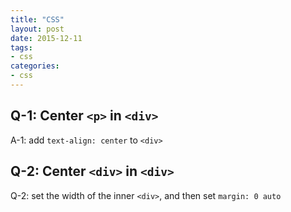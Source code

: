 ```yaml
---
title: "CSS"
layout: post
date: 2015-12-11
tags:
- css
categories:
- css
---
```


## Q-1: Center `<p>` in `<div>`

A-1: add `text-align: center` to `<div>`

## Q-2: Center `<div>` in `<div>`

Q-2: set the width of the inner `<div>`, and then set `margin: 0 auto`
